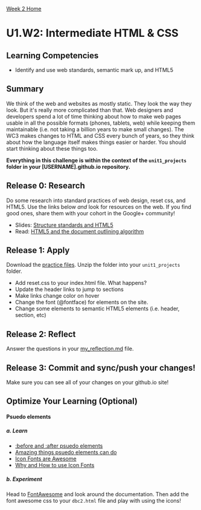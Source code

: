 [Week 2 Home](../)

# U1.W2: Intermediate HTML & CSS

## Learning Competencies
- Identify and use web standards, semantic mark up, and HTML5


## Summary

We think of the web and websites as mostly static. They look the way they look.  But it's really more complicated than that.  Web designers and developers spend a lot of time thinking about how to make web pages usable in all the possible formats (phones, tablets, web) while keeping them maintainable (i.e. not taking a billion years to make small changes). The WC3 makes changes to HTML and CSS every bunch of years, so they think about how the language itself makes things easier or harder. You should start thinking about these things too.

**Everything in this challenge is within the context of the `unit1_projects` folder in your [USERNAME].github.io repository.**


## Release 0: Research

Do some research into standard practices of web design, reset css, and HTML5. Use the links below *and* look for resources on the web. If you find good ones, share them with your cohort in the Google+ community!

* Slides: [Structure standards and HTML5](http://girldevelopit.github.io/gdi-core-intermediate-html-css/class1.html#/)
* Read: [HTML5 and the document outlining algorithm](http://web.archive.org/web/20120627103207/http://coding.smashingmagazine.com/2011/08/16/html5-and-the-document-outlining-algorithm/)


## Release 1: Apply
Download the [practice files](http://girldevelopit.github.io/gdi-core-intermediate-html-css/class1.zip).  Unzip the folder into your `unit1_projects` folder.

- Add reset.css to your index.html file. What happens?
- Update the header links to jump to sections
- Make links change color on hover
- Change the font (@fontface) for elements on the site.
- Change some elements to semantic HTML5 elements (i.e. header, section, etc)

## Release 2: Reflect
Answer the questions in your [my_reflection.md](my_reflection.md) file.

## Release 3: Commit and sync/push your changes!
Make sure you can see all of your changes on your github.io site!


## Optimize Your Learning (Optional)
#### Psuedo elements
##### a. Learn

- [:before and :after psuedo
elements](https://web.archive.org/web/20140315100620/http://coding.smashingmagazine.com/2011/07/13/learning-to-use-the-before-and-after-pseudo-elements-in-css/)
- [Amazing things psuedo elements can
do](http://css-tricks.com/pseudo-element-roundup/)
- [Icon Fonts are Awesome](https://css-tricks.com/examples/IconFont/)
- [Why and How to use Icon
Fonts](http://www.vanseodesign.com/web-design/icon-fonts/)

##### b. Experiment
Head to [FontAwesome](http://fontawesome.io/) and look around the
documentation.  Then add the font awesome css to your `dbc2.html` file
and play with using the icons!

